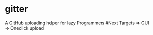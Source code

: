 # gitter
A GitHub uploading helper for lazy Programmers
#Next Targets
=> GUI <br>
=> Oneclick upload
